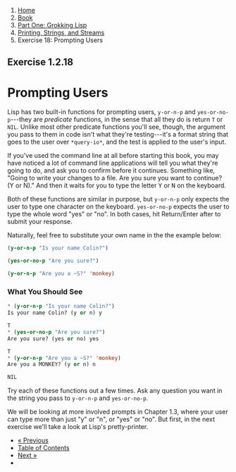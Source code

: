 <ol class="breadcrumb">
  <li><a href="/">Home</a></li>
  <li><a href="/book/">Book</a></li>
  <li><a href="/book/1-0-0-overview/">Part One: Grokking Lisp</a></li>
  <li><a href="/book/1-02-00-input-output/">Printing, Strings, and Streams</a></li>
  <li class="active">Exercise 18: Prompting Users</li>
</ol>

## Exercise 1.2.18

# Prompting Users

Lisp has two built-in functions for prompting users, `y-or-n-p` and `yes-or-no-p`---they are *predicate* functions, in the sense that all they do is return `T` or `NIL`.  Unlike most other predicate functions you'll see, though, the argument you pass to them in code isn't what they're testing---it's a format string that goes to the user over `*query-io*`, and the test is applied to the user's input.

If you've used the command line at all before starting this book, you may have noticed a lot of command line applications will tell you what they're going to do, and ask you to confirm before it continues.  Something like, "Going to write your changes to a file.  Are you sure you want to continue? (Y or N)."  And then it waits for you to type the letter <kbd>Y</kbd> or <kbd>N</kbd> on the keyboard.

Both of these functions are similar in purpose, but `y-or-n-p` only expects the user to type one character on the keyboard.  `yes-or-no-p` expects the user to type the whole word "yes" or "no". In both cases, hit Return/Enter after to submit your response.

Naturally, feel free to substitute your own name in the the example below:

```lisp
(y-or-n-p "Is your name Colin?")

(yes-or-no-p "Are you sure?")

(y-or-n-p "Are you a ~S?" 'monkey)
```

### What You Should See

```lisp
* (y-or-n-p "Is your name Colin?")
Is your name Colin? (y or n) y

T
* (yes-or-no-p "Are you sure?")
Are you sure? (yes or no) yes

T
* (y-or-n-p "Are you a ~S?" 'monkey)
Are you a MONKEY? (y or n) n

NIL
```

Try each of these functions out a few times.  Ask any question you want in the string you pass to `y-or-n-p` and `yes-or-no-p`.

We will be looking at more involved prompts in Chapter 1.3, where your user can type more than just "y" or "n", or "yes" or "no".  But first, in the next exercise we'll take a look at Lisp's pretty-printer.

<ul class="pager">
  <li class="previous"><a href="/book/1-02-17-binary-streams/">&laquo; Previous</a></li>
  <li><a href="/book/">Table of Contents</a></li>
  <li class="next"><a href="/book/1-02-19-pretty-printing.md">Next &raquo;</a><li>
</ul>
